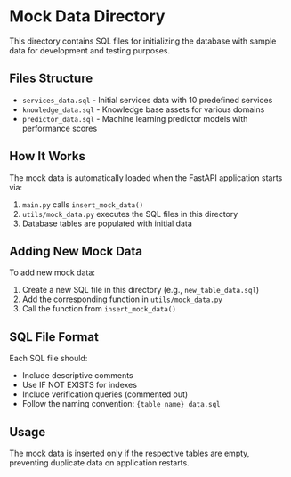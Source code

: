 # Mock Data Directory

This directory contains SQL files for initializing the database with sample data for development and testing purposes.

## Files Structure

- `services_data.sql` - Initial services data with 10 predefined services
- `knowledge_data.sql` - Knowledge base assets for various domains
- `predictor_data.sql` - Machine learning predictor models with performance scores

## How It Works

The mock data is automatically loaded when the FastAPI application starts via:

1. `main.py` calls `insert_mock_data()`
2. `utils/mock_data.py` executes the SQL files in this directory
3. Database tables are populated with initial data

## Adding New Mock Data

To add new mock data:

1. Create a new SQL file in this directory (e.g., `new_table_data.sql`)
2. Add the corresponding function in `utils/mock_data.py`
3. Call the function from `insert_mock_data()`

## SQL File Format

Each SQL file should:
- Include descriptive comments
- Use IF NOT EXISTS for indexes
- Include verification queries (commented out)
- Follow the naming convention: `{table_name}_data.sql`

## Usage

The mock data is inserted only if the respective tables are empty, preventing duplicate data on application restarts.
